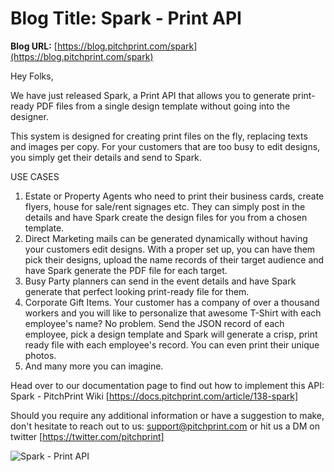 # **Blog Title**: Spark - Print API

**Blog URL:** [https://blog.pitchprint.com/spark](https://blog.pitchprint.com/spark)

Hey Folks,

We have just released Spark, a Print API that allows you to generate print-ready PDF files from a single design template without going into
the designer.

This system is designed for creating print files on the fly, replacing texts and images per copy. For your customers that are too busy to
edit designs, you simply get their details and send to Spark.


USE CASES

 1. Estate or Property Agents who need to print their business cards, create flyers, house for sale/rent signages etc. They can simply post
    in the details and have Spark create the design files for you from a chosen template.
 2. Direct Marketing mails can be generated dynamically without having your customers edit designs. With a proper set up, you can have them
    pick their designs, upload the name records of their target audience and have Spark generate the PDF file for each target.
 3. Busy Party planners can send in the event details and have Spark generate that perfect looking print-ready file for them.
 4. Corporate Gift Items. Your customer has a company of over a thousand workers and you will like to personalize that awesome T-Shirt with
    each employee's name? No problem. Send the JSON record of each employee, pick a design template and Spark will generate a crisp, print
    ready file with each employee's record. You can even print their unique photos.
 5. And many more you can imagine.

Head over to our documentation page to find out how to implement this API: Spark - PitchPrint Wiki
[https://docs.pitchprint.com/article/138-spark]

Should you require any additional information or have a suggestion to make, don't hesitate to reach out to us: support@pitchprint.com or hit
us a DM on twitter [https://twitter.com/pitchprint]

![Spark - Print API](https://blog.pitchprint.com/content/images/2021/07/Spark.png)

